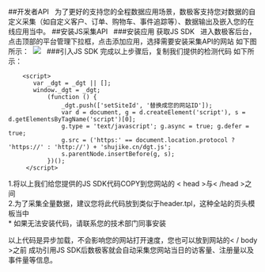 ##开发者API  
为了更好的支持您的全程数据应用场景，数极客支持您对数据的自定义采集（如自定义客户、订单、购物车、事件追踪等）、数据输出及嵌入您的在线应用当中。
##安装JS采集API   
###安装应用 获取JS SDK   
进入数极客后台，点击顶部的平台管理下拉框，点击添加应用，选择需要安装采集API的网站 如下图所示： 
![](http://www.shujike.com/images/buzhou.jpg)  
###引入JS SDK
完成以上步骤后，复制我们提供的检测代码 如下所示：
    
        <script>
           var _dgt = _dgt || [];
           window._dgt = _dgt;
               (function () {
                   _dgt.push(['setSiteId', '替换成您的网站ID']);
                   var d = document, g = d.createElement('script'), s = d.getElementsByTagName('script')[0];
                   g.type = 'text/javascript'; g.async = true; g.defer = true;
                   g.src = ('https:' == document.location.protocol ? 'https://' : 'http://') + 'shujike.cn/dgt.js';
                   s.parentNode.insertBefore(g, s);
               })();
         </script> 
           
 1.将以上我们给您提供的JS SDK代码COPY到您网站的 < head >与< /head >之间  
 2.为了采集全量数据，建议您将此代码放到类似于header.tpl，这种全站的页头模板当中  
 * 如果无法安装代码，请联系您的技术部门同事安装  
 
以上代码是异步加载，不会影响您的网站打开速度，您也可以放到网站的< / body >之前 成功引用JS SDK后数极客就会自动采集您网站当日的访客量、注册量以及事件量等信息。
